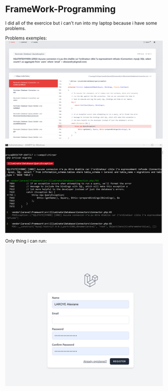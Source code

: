 # FrameWork-Programming

I did all of the exercice but i can't run into my laptop because i have some problems.

Problems exemples:
![alex](screen/cap4.png)

![alex](screen/cap5.png)

Only thing i can run:
![alex](screen/cap3.png)
